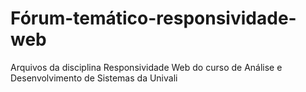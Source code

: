 # Fórum-temático-responsividade-web
Arquivos da disciplina Responsividade Web do curso de Análise e Desenvolvimento de Sistemas da Univali
